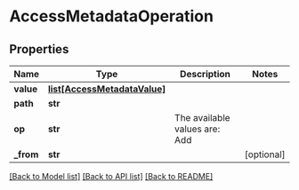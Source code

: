 # AccessMetadataOperation


## Properties
Name | Type | Description | Notes
------------ | ------------- | ------------- | -------------
**value** | [**list[AccessMetadataValue]**](AccessMetadataValue.md) |  | 
**path** | **str** |  | 
**op** | **str** | The available values are: Add | 
**_from** | **str** |  | [optional] 

[[Back to Model list]](../README.md#documentation-for-models) [[Back to API list]](../README.md#documentation-for-api-endpoints) [[Back to README]](../README.md)


